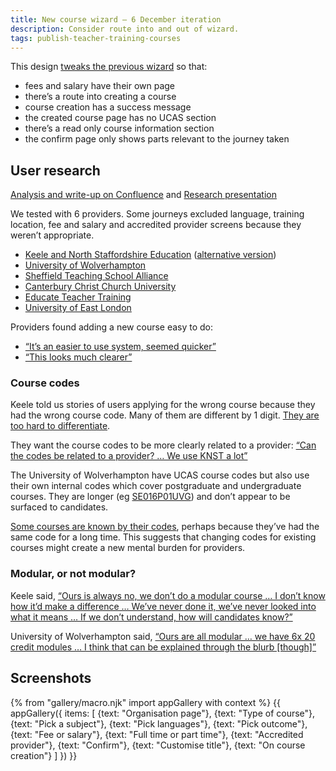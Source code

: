 ```yaml
---
title: New course wizard – 6 December iteration
description: Consider route into and out of wizard.
tags: publish-teacher-training-courses
---
```

This design [tweaks the previous wizard](/publish-teacher-training-courses/new-course) so that:

* fees and salary have their own page
* there’s a route into creating a course
* course creation has a success message
* the created course page has no UCAS section
* there’s a read only course information section
* the confirm page only shows parts relevant to the journey taken

## User research

[Analysis and write-up on Confluence](https://dfedigital.atlassian.net/wiki/spaces/BaT/pages/762609665/Analysis+and+write+up) and [Research presentation](https://docs.google.com/presentation/d/1ImIHrXYtxKQwYa4LBOQQMHrl-WCq3Ke3UQmBcYDZiO4/)

We tested with 6 providers. Some journeys excluded language, training location, fee and salary and accredited provider screens because they weren’t appropriate.

* [Keele and North Staffordshire Education](https://lookback.io/watch/veykZkMozQtCAvceD) ([alternative version](https://lookback.io/watch/gKCGDj8zDhCiqwQ77))
* [University of Wolverhampton](https://lookback.io/watch/gYu2aoCo3PWyaJEHH)
* [Sheffield Teaching School Alliance](https://lookback.io/watch/QjevW5d7ahX57csvf)
* [Canterbury Christ Church University](https://lookback.io/watch/RrMJ6CkbkXkrQ49Hk)
* [Educate Teacher Training](https://lookback.io/watch/GJbiS5bz4ouL6uohF)
* [University of East London](https://lookback.io/watch/8X5QYCPob8XmSAtbw)

Providers found adding a new course easy to do:

* [“It’s an easier to use system, seemed quicker”](https://lookback.io/watch/gKCGDj8zDhCiqwQ77?t=1h15m15s)
* [“This looks much clearer”](https://lookback.io/watch/gYu2aoCo3PWyaJEHH?t=50m26.78s)

### Course codes

Keele told us stories of users applying for the wrong course because they had the wrong course code. Many of them are different by 1 digit. [They are too hard to differentiate](https://lookback.io/watch/gKCGDj8zDhCiqwQ77?t=28m46s).

They want the course codes to be more clearly related to a provider: [“Can the codes be related to a provider? … We use KNST a lot”](https://lookback.io/watch/gKCGDj8zDhCiqwQ77?t=29m7s)

The University of Wolverhampton have UCAS course codes but also use their own internal codes which cover postgraduate and undergraduate courses. They are longer (eg [SE016P01UVG](https://courses.wlv.ac.uk/course.asp?code=SE016P01UVG)) and don’t appear to be surfaced to candidates.

[Some courses are known by their codes](https://lookback.io/watch/gYu2aoCo3PWyaJEHH?t=18m19.94s), perhaps because they’ve had the same code for a long time. This suggests that changing codes for existing courses might create a new mental burden for providers.

### Modular, or not modular?

Keele said, [“Ours is always no, we don’t do a modular course … I don’t know how it’d make a difference … We’ve never done it, we’ve never looked into what it means … If we don’t understand, how will candidates know?”](https://lookback.io/watch/gKCGDj8zDhCiqwQ77?t=1h12m24s)

University of Wolverhampton said, [“Ours are all modular … we have 6x 20 credit modules … I think that can be explained through the blurb [though]”](https://lookback.io/watch/gYu2aoCo3PWyaJEHH?t=49m3.97s)

## Screenshots

{% from "gallery/macro.njk" import appGallery with context %}
{{ appGallery({
  items: [
    {text: "Organisation page"},
    {text: "Type of course"},
    {text: "Pick a subject"},
    {text: "Pick languages"},
    {text: "Pick outcome"},
    {text: "Fee or salary"},
    {text: "Full time or part time"},
    {text: "Accredited provider"},
    {text: "Confirm"},
    {text: "Customise title"},
    {text: "On course creation"}
  ]
}) }}
